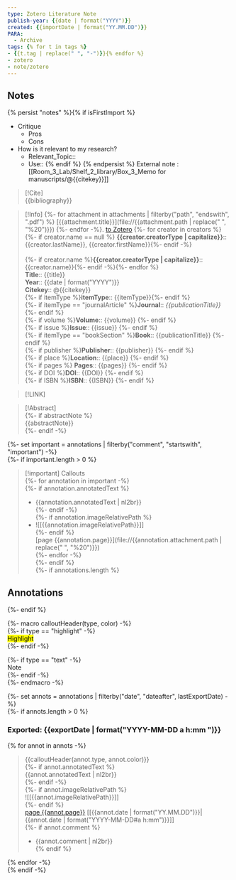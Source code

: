 ```yaml
---
type: Zotero Literature Note
publish-year: {{date | format("YYYY")}} 
created: {{importDate | format("YY.MM.DD")}}
PARA:
  - Archive
tags: {% for t in tags %} 
- {{t.tag | replace(" ", "-")}}{% endfor %}
- zotero
- note/zotero
---
```

## Notes
{% persist "notes" %}{% if isFirstImport %}
- Critique
	- Pros
	- Cons
- How is it relevant to my research?
	- Relevant_Topic::
	- Use::
{% endif %}
{% endpersist %}
External note : [[Room_3_Lab/Shelf_2_library/Box_3_Memo for manuscripts/@{{citekey}}]]

> [!Cite]  
> {{bibliography}}

>[!Info]  {%- for attachment in attachments | filterby("path", "endswith", ".pdf") %} [{{attachment.title}}](file://{{attachment.path | replace(" ", "%20")}}) {%- endfor -%}. [to Zotero]({{desktopURI}})
> {%- for creator in creators %} {%- if creator.name == null %} **{{creator.creatorType | capitalize}}**::{{creator.lastName}}, {{creator.firstName}}{%- endif -%}<br>  
> {%- if creator.name %}**{{creator.creatorType | capitalize}}**:: {{creator.name}}{%- endif -%}{%- endfor %}  
> **Title**:: {{title}}  
> **Year**:: {{date | format("YYYY")}}  
> **Citekey**:: @{{citekey}}  
> {%- if itemType %}**itemType**:: {{itemType}}{%- endif %}  
> {%- if itemType == "journalArticle" %}**Journal**:: *{{publicationTitle}}* {%- endif %}  
> {%- if volume %}**Volume**:: {{volume}} {%- endif %}  
> {%- if issue %}**Issue**:: {{issue}} {%- endif %}  
> {%- if itemType == "bookSection" %}**Book**:: {{publicationTitle}} {%- endif %}  
> {%- if publisher %}**Publisher**:: {{publisher}} {%- endif %}  
> {%- if place %}**Location**:: {{place}} {%- endif %}  
> {%- if pages %} **Pages**:: {{pages}} {%- endif %}  
> {%- if DOI %}**DOI**:: {{DOI}} {%- endif %}  
> {%- if ISBN %}**ISBN**:: {{ISBN}} {%- endif %}

> [!LINK]  


> [!Abstract]  
> {%- if abstractNote %}  
> {{abstractNote}}  
> {%- endif -%}

{%- set important = annotations | filterby("comment", "startswith", "important") -%}  
{%- if important.length > 0 %}

> [!important] Callouts  
{%- for annotation in important -%}  
{%- if annotation.annotatedText %}  
> - {{annotation.annotatedText | nl2br}}  
{%- endif -%}  
{%- if annotation.imageRelativePath %}  
> - ![[{{annotation.imageRelativePath}}]]  
{%- endif %}  
> [page {{annotation.page}}](file://{{annotation.attachment.path | replace(" ", "%20")}})  
{%- endfor -%}  
{%- endif %}  
{%- if annotations.length %}



## Annotations  
{%- endif %}

{%- macro calloutHeader(type, color) -%}  
{%- if type == "highlight" -%}  
<mark style="background-color: {{color}}">Highlight</mark>  
{%- endif -%}

{%- if type == "text" -%}  
Note  
{%- endif -%}  
{%- endmacro -%}

{%- set annots = annotations | filterby("date", "dateafter", lastExportDate) -%}  
{%- if annots.length > 0 %}  
### Exported: {{exportDate | format("YYYY-MM-DD a h:mm ")}}

{% for annot in annots -%}  
> {{calloutHeader(annot.type, annot.color)}}  
{%- if annot.annotatedText %}  
> {{annot.annotatedText | nl2br}}  
{%- endif -%}  
{%- if annot.imageRelativePath %}  
> ![[{{annot.imageRelativePath}}]]  
{%- endif %}  
> [page {{annot.page}}]({{annot.desktopURI}}) [[{{annot.date | format("YY.MM.DD")}}|{{annot.date | format("YYYY-MM-DD#a h:mm")}}]]  
{%- if annot.comment %}  
> - {{annot.comment | nl2br}}  
{% endif %}

{% endfor -%}  
{% endif -%}